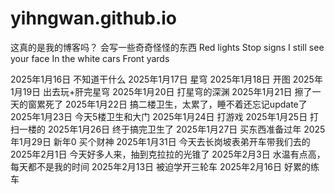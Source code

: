 # yihngwan.github.io
这真的是我的博客吗？
会写一些奇奇怪怪的东西
Red lights
Stop signs
I still see your face
In the white cars
Front yards

2025年1月16日 不知道干什么
2025年1月17日 星穹
2025年1月18日 开图
2025年1月19日 出去玩+肝完星穹
2025年1月20日 打星穹的深渊
2025年1月21日 擦了一天的窗累死了
2025年1月22日 搞二楼卫生，太累了，睡不着还忘记update了
2025年1月23日 今天5楼卫生和大门
2025年1月24日 打游戏
2025年1月25日 打扫一楼的
2025年1月26日 终于搞完卫生了
2025年1月27日 买东西准备过年
2025年1月29日 新年0 买个财神
2025年1月31日 今天去长岗坡表弟开车带我们去的
2025年2月1日 今天好多人来，抽到克拉拉的光锥了
2025年2月3日 水温有点高，每天都不是我的时间
2025年2月13日 被迫学开三轮车
2025年2月16日 好累的练车